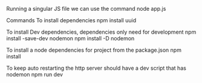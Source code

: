 Running a singular JS file we can use the command 
node app.js

Commands
To install dependencies
npm install uuid

To install Dev dependencies, dependencies only need for development
npm install -save-dev nodemon
npm install -D nodemon

To install a node dependencies for project from the package.json
npm install

To keep auto restarting the http server 
should have a dev script that has nodemon
npm run dev
